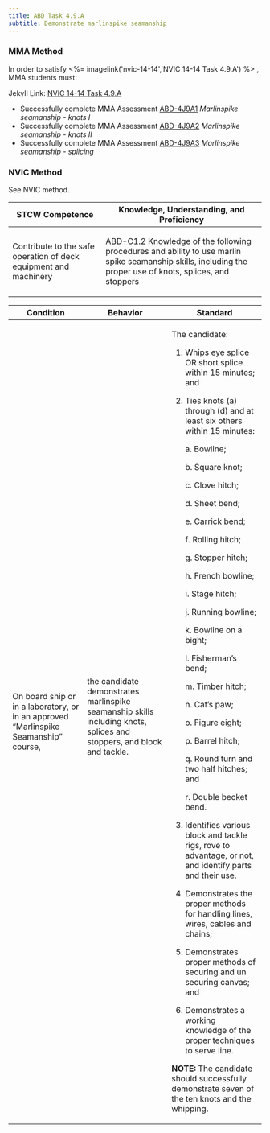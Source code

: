 ```yaml
---
title: ABD Task 4.9.A 
subtitle: Demonstrate marlinspike seamanship
---
```



### MMA Method

In order to satisfy <%= imagelink('nvic-14-14','NVIC 14-14  Task  4.9.A') %> , MMA students must:

Jekyll Link: [NVIC 14-14  Task  4.9.A](/stcw23/assets/images/nvic-14-14.pdf)

* Successfully complete MMA Assessment  [ABD-4J9A1](ABD-4J9A1) *Marlinspike seamanship - knots I*
* Successfully complete MMA Assessment  [ABD-4J9A2](ABD-4J9A2) *Marlinspike seamanship - knots II*
* Successfully complete MMA Assessment  [ABD-4J9A3](ABD-4J9A3) *Marlinspike seamanship - splicing*


### NVIC Method

<a onclick="togglevisibility('nvic_methods')" >See NVIC method.</a>

<div id='nvic_methods' class='hide'>

<table>
<thead>
<tr>
<th class='forty'> STCW Competence </th>
<th class='sixty'> Knowledge, Understanding, and Proficiency </th>
</tr>
</thead>




<tbody>
<tr><td markdown='1'>

Contribute to the safe operation of deck equipment and machinery

</td><td markdown='1'>

[ABD-C1.2](../../tables/25.html#ABD-C1.2) Knowledge of the following procedures and ability to use marlin spike seamanship skills, including the proper use of knots, splices, and stoppers

</td></tr>


</tbody>
</table>


<table>
<thead>
<tr><th class='twenty'>  Condition </th><th class='twenty'> Behavior </th><th  class='sixty'>Standard </th></tr>
</thead>
<tbody >



<tr><td markdown='1'>

On board ship or in a laboratory, or in an approved “Marlinspike Seamanship” course,

</td><td markdown='1'>

the candidate demonstrates marlinspike seamanship skills including knots, splices and stoppers, and block and tackle.

<br>

<div class="tooltip">
<span class="tooltiptext">
</span>
</div>


</td><td markdown='1'>

The candidate:

1. Whips eye splice OR short splice within 15 minutes; and
2. Ties knots (a) through (d) and at least six others within 15 minutes:

	a. Bowline;

	b. Square knot;

	c. Clove hitch;

	d. Sheet bend;

	e. Carrick bend;

	f. Rolling hitch;

	g. Stopper hitch;

	h. French bowline;

	i. Stage hitch;

	j. Running bowline;

	k. Bowline on a bight;

	l. Fisherman’s bend;

	m. Timber hitch;

	n. Cat’s paw;

	o. Figure eight;

	p. Barrel hitch;

	q. Round turn and two half hitches; and

	r. Double becket bend.

3. Identifies various block and tackle rigs, rove to advantage, or not, and identify parts and their use. 
4. Demonstrates the proper methods for handling lines, wires, cables and chains;
5. Demonstrates proper methods of securing and un securing canvas; and
6. Demonstrates a working knowledge of the proper techniques to serve line. 

**NOTE:** The candidate should successfully demonstrate seven of the ten knots and the whipping. 

</td></tr>
</tbody>
</table>
</div>
